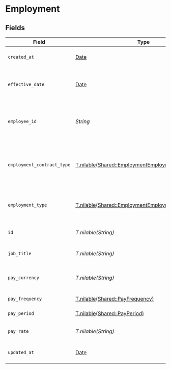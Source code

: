 # Employment


## Fields

| Field                                                                                                          | Type                                                                                                           | Required                                                                                                       | Description                                                                                                    | Example                                                                                                        |
| -------------------------------------------------------------------------------------------------------------- | -------------------------------------------------------------------------------------------------------------- | -------------------------------------------------------------------------------------------------------------- | -------------------------------------------------------------------------------------------------------------- | -------------------------------------------------------------------------------------------------------------- |
| `created_at`                                                                                                   | [Date](https://ruby-doc.org/stdlib-2.6.1/libdoc/date/rdoc/Date.html)                                           | :heavy_minus_sign:                                                                                             | The created_at date                                                                                            | 2021-01-01T01:01:01.000Z                                                                                       |
| `effective_date`                                                                                               | [Date](https://ruby-doc.org/stdlib-2.6.1/libdoc/date/rdoc/Date.html)                                           | :heavy_minus_sign:                                                                                             | The effective date of the employment contract                                                                  | 2021-01-01T01:01:01.000Z                                                                                       |
| `employee_id`                                                                                                  | *String*                                                                                                       | :heavy_check_mark:                                                                                             | The employee ID associated with this employment                                                                | 1687-3                                                                                                         |
| `employment_contract_type`                                                                                     | [T.nilable(Shared::EmploymentEmploymentContractType)](../../models/shared/employmentemploymentcontracttype.md) | :heavy_minus_sign:                                                                                             | The employment work schedule type (e.g., full-time, part-time)                                                 |                                                                                                                |
| `employment_type`                                                                                              | [T.nilable(Shared::EmploymentEmploymentType)](../../models/shared/employmentemploymenttype.md)                 | :heavy_minus_sign:                                                                                             | The type of employment (e.g., contractor, permanent)                                                           |                                                                                                                |
| `id`                                                                                                           | *T.nilable(String)*                                                                                            | :heavy_minus_sign:                                                                                             | The unique ID of the employment                                                                                | 123456                                                                                                         |
| `job_title`                                                                                                    | *T.nilable(String)*                                                                                            | :heavy_minus_sign:                                                                                             | The job title of the employee                                                                                  | Software Engineer                                                                                              |
| `pay_currency`                                                                                                 | *T.nilable(String)*                                                                                            | :heavy_minus_sign:                                                                                             | The currency used for pay                                                                                      | USD                                                                                                            |
| `pay_frequency`                                                                                                | [T.nilable(Shared::PayFrequency)](../../models/shared/payfrequency.md)                                         | :heavy_minus_sign:                                                                                             | The pay frequency                                                                                              |                                                                                                                |
| `pay_period`                                                                                                   | [T.nilable(Shared::PayPeriod)](../../models/shared/payperiod.md)                                               | :heavy_minus_sign:                                                                                             | The pay period                                                                                                 |                                                                                                                |
| `pay_rate`                                                                                                     | *T.nilable(String)*                                                                                            | :heavy_minus_sign:                                                                                             | The pay rate for the employee                                                                                  | 40.00                                                                                                          |
| `updated_at`                                                                                                   | [Date](https://ruby-doc.org/stdlib-2.6.1/libdoc/date/rdoc/Date.html)                                           | :heavy_minus_sign:                                                                                             | The updated_at date                                                                                            | 2021-01-01T01:01:01.000Z                                                                                       |